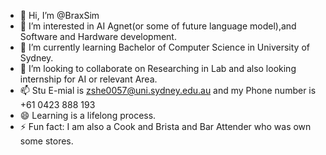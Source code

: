 - 👋 Hi, I’m @BraxSim
- 👀 I’m interested in AI Agnet(or some of future language model),and Software and Hardware development.
- 🌱 I’m currently learning Bachelor of Computer Science in University of Sydney.
- 💞️ I’m looking to collaborate on Researching in Lab and also looking internship for AI or relevant Area.
- 📫 Stu E-mial is zshe0057@uni.sydney.edu.au and my Phone number is +61 0423 888 193
- 😄 Learning is a lifelong process.
- ⚡ Fun fact: I am also a Cook and Brista and Bar Attender who was own some stores.


